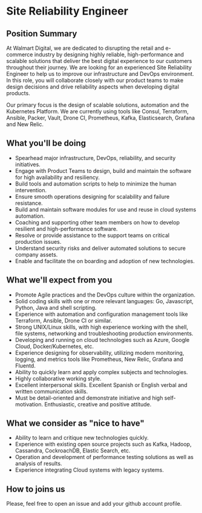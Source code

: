 # Site Reliability Engineer

## Position Summary

At Walmart Digital, we are dedicated to disrupting the retail and e-commerce industry by designing highly reliable, high-performance and scalable solutions that deliver the best digital experience to our customers throughout their journey.
We are looking for an experienced Site Reliability Engineer to help us to improve our infrastructure and DevOps environment. In this role, you will collaborate closely with our product teams to make design decisions and drive reliability aspects when developing digital products.

Our primary focus is the design of scalable solutions, automation and the Kubernetes Platform. We are currently using tools like Consul, Terraform, Ansible, Packer, Vault, Drone CI, Prometheus, Kafka, Elasticsearch, Grafana and New Relic.

## What you'll be doing

* Spearhead major infrastructure, DevOps, reliability, and security initiatives.
* Engage with Product Teams to design, build and maintain the software for high availability and resiliency.
* Build tools and automation scripts to help to minimize the human intervention.
* Ensure smooth operations designing for scalability and failure resistance.
* Build and maintain software modules for use and reuse in cloud systems automation.
* Coaching and supporting other team members on how to develop resilient and high-performance software.
* Resolve or provide assistance to the support teams on critical production issues.
* Understand security risks and deliver automated solutions to secure company assets.
* Enable and facilitate the on boarding and adoption of new technologies.

## What we'll expect from you

* Promote Agile practices and the DevOps culture within the organization.
* Solid coding skills with one or more relevant languages: Go, Javascript, Python, Java and shell scripting.
* Experience with automation and configuration management tools like Terraform, Ansible, Drone CI or similar.
* Strong UNIX/Linux skills, with high experience working with the shell, file systems, networking and troubleshooting production environments.
* Developing and running on cloud technologies such as Azure, Google Cloud, Docker/Kubernetes, etc.
* Experience designing for observability, utilizing modern monitoring, logging, and metrics tools like Prometheus, New Relic, Grafana and Fluentd.
* Ability to quickly learn and apply complex subjects and technologies.
* Highly collaborative working style.
* Excellent interpersonal skills. Excellent Spanish or English verbal and written communication skills.
* Must be detail-oriented and demonstrate initiative and high self-motivation. Enthusiastic, creative and positive attitude.
  
## What we consider as "nice to have"

* Ability to learn and critique new technologies quickly.
* Experience with existing open source projects such as Kafka, Hadoop, Cassandra, CockroachDB, Elastic Search, etc.
* Operation and development of performance testing solutions as well as analysis of results.
* Experience integrating Cloud systems with legacy systems.

## How to joins us

Please, feel free to open an issue and add your github account profile.
